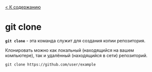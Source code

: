 [< К содержанию](../readme.md)

# git clone 



__`git clone`__ - эта команда служит для создания копии репозитория.

Клонировать можно как локальный (находящийся на вашем компьютере), так и удалённый (находящийся в сети) репозиторий.

``` bash=
git clone https://github.com/user/example
```